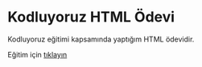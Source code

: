 # Kodluyoruz HTML Ödevi

Kodluyoruz eğitimi kapsamında yaptığım HTML ödevidir.

Eğitim için [tıklayın](https://academy.patika.dev/tr/courses/html)